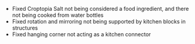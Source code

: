 - Fixed Croptopia Salt not being considered a food ingredient, and there not being cooked from water bottles
- Fixed rotation and mirroring not being supported by kitchen blocks in structures
- Fixed hanging corner not acting as a kitchen connector